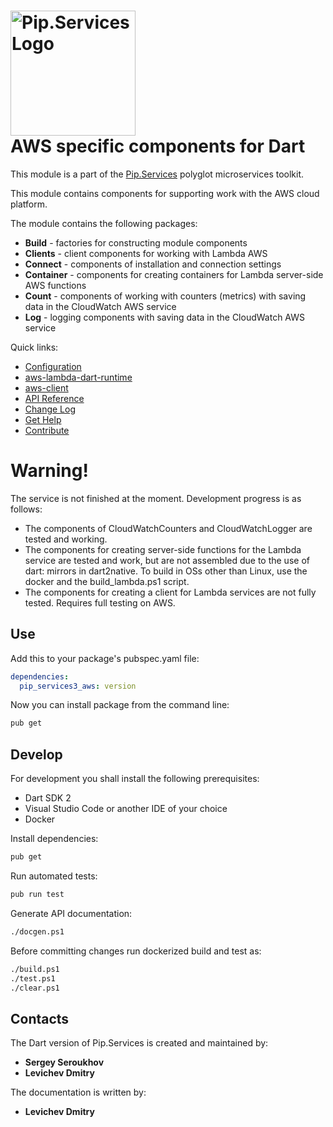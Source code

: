 # <img src="https://uploads-ssl.webflow.com/5ea5d3315186cf5ec60c3ee4/5edf1c94ce4c859f2b188094_logo.svg" alt="Pip.Services Logo" width="200"> <br/> AWS specific components for Dart

This module is a part of the [Pip.Services](http://pipservices.org) polyglot microservices toolkit.

This module contains components for supporting work with the AWS cloud platform.

The module contains the following packages:
- **Build** - factories for constructing module components
- **Clients** - client components for working with Lambda AWS
- **Connect** - components of installation and connection settings
- **Container** - components for creating containers for Lambda server-side AWS functions
- **Count** - components of working with counters (metrics) with saving data in the CloudWatch AWS service
- **Log** - logging components with saving data in the CloudWatch AWS service


<a name="links"></a> Quick links:

* [Configuration](https://www.pipservices.org/recipies/configuration)
* [aws-lambda-dart-runtime](https://github.com/awslabs/aws-lambda-dart-runtime)
* [aws-client](https://github.com/agilord/aws_client)
* [API Reference](https://pub.dev/documentation/pip_services3_aws/latest/pip_services3_aws/pip_services3_aws-library.html)
* [Change Log](CHANGELOG.md)
* [Get Help](https://www.pipservices.org/community/help)
* [Contribute](https://www.pipservices.org/community/contribute)


# Warning!

The service is not finished at the moment. Development progress is as follows:
- The components of CloudWatchCounters and CloudWatchLogger are tested and working.
- The components for creating server-side functions for the Lambda service are tested and work, but are not assembled due to the use of dart: mirrors in dart2native. To build in OSs other than Linux, use the docker and the build_lambda.ps1 script.
- The components for creating a client for Lambda services are not fully tested. Requires full testing on AWS.


## Use

Add this to your package's pubspec.yaml file:
```yaml
dependencies:
  pip_services3_aws: version
```

Now you can install package from the command line:
```bash
pub get
```

## Develop

For development you shall install the following prerequisites:
* Dart SDK 2
* Visual Studio Code or another IDE of your choice
* Docker

Install dependencies:
```bash
pub get
```

Run automated tests:
```bash
pub run test
```

Generate API documentation:
```bash
./docgen.ps1
```

Before committing changes run dockerized build and test as:
```bash
./build.ps1
./test.ps1
./clear.ps1
```

## Contacts

The Dart version of Pip.Services is created and maintained by:
 - **Sergey Seroukhov**
 - **Levichev Dmitry**

 The documentation is written by:
- **Levichev Dmitry**
